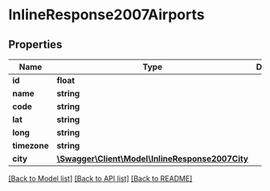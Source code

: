 # InlineResponse2007Airports

## Properties
Name | Type | Description | Notes
------------ | ------------- | ------------- | -------------
**id** | **float** |  | [optional] 
**name** | **string** |  | [optional] 
**code** | **string** |  | [optional] 
**lat** | **string** |  | [optional] 
**long** | **string** |  | [optional] 
**timezone** | **string** |  | [optional] 
**city** | [**\Swagger\Client\Model\InlineResponse2007City**](InlineResponse2007City.md) |  | [optional] 

[[Back to Model list]](../../README.md#documentation-for-models) [[Back to API list]](../../README.md#documentation-for-api-endpoints) [[Back to README]](../../README.md)

